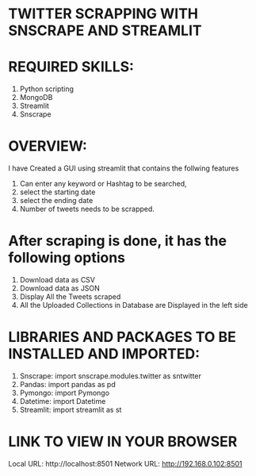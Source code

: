 # TWITTER SCRAPPING WITH SNSCRAPE AND STREAMLIT


# REQUIRED SKILLS:
1.	Python scripting
2.	MongoDB
3.	Streamlit
4.	Snscrape

# OVERVIEW:

I have Created a GUI using streamlit that contains the follwing  features
1. Can enter any keyword or Hashtag to be searched, 
2. select the starting date 
3. select the ending date  
4. Number of tweets needs to be scrapped.

# After scraping is done, it has the following options

1.	Download data as CSV
2.	Download data as JSON
3.	Display All the Tweets scraped
4.	All the Uploaded Collections in Database are Displayed in the left side

# LIBRARIES AND PACKAGES TO BE INSTALLED AND IMPORTED:
1.	Snscrape: import snscrape.modules.twitter as sntwitter
2.	Pandas: import pandas as pd
3.	Pymongo: import Pymongo
4.	Datetime: import Datetime
5.  Streamlit: import streamlit as st


# LINK TO VIEW IN YOUR BROWSER
  Local URL: http://localhost:8501
  Network URL: http://192.168.0.102:8501
